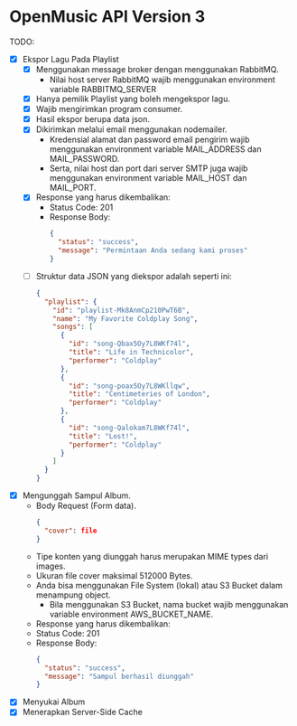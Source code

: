 # OpenMusic API Version 3

TODO:
- [x] Ekspor Lagu Pada Playlist
  - [x] Menggunakan message broker dengan menggunakan RabbitMQ.
    - Nilai host server RabbitMQ wajib menggunakan environment variable RABBITMQ_SERVER
  - [x] Hanya pemilik Playlist yang boleh mengekspor lagu.
  - [x] Wajib mengirimkan program consumer.
  - [x] Hasil ekspor berupa data json.
  - [x] Dikirimkan melalui email menggunakan nodemailer.
    - Kredensial alamat dan password email pengirim wajib menggunakan environment variable MAIL_ADDRESS dan MAIL_PASSWORD.
    - Serta, nilai host dan port dari server SMTP juga wajib menggunakan environment variable MAIL_HOST dan MAIL_PORT.
  - [x] Response yang harus dikembalikan:
    - Status Code: 201
    - Response Body:
      ```json
      {
        "status": "success",
        "message": "Permintaan Anda sedang kami proses"
      }
        ```
  - [ ] Struktur data JSON yang diekspor adalah seperti ini:
    ```json
    {
      "playlist": {
        "id": "playlist-Mk8AnmCp210PwT6B",
        "name": "My Favorite Coldplay Song",
        "songs": [
          {
            "id": "song-Qbax5Oy7L8WKf74l",
            "title": "Life in Technicolor",
            "performer": "Coldplay"
          },
          {
            "id": "song-poax5Oy7L8WKllqw",
            "title": "Centimeteries of London",
            "performer": "Coldplay"
          },
          {
            "id": "song-Qalokam7L8WKf74l",
            "title": "Lost!",
            "performer": "Coldplay"
          }
        ]
      }
    }
    ```
- [x] Mengunggah Sampul Album.
    - Body Request (Form data).
      ```json
      {
        "cover": file
      }
      ```
    - Tipe konten yang diunggah harus merupakan MIME types dari images.
    - Ukuran file cover maksimal 512000 Bytes.
    - Anda bisa menggunakan File System (lokal) atau S3 Bucket dalam menampung object.
      - Bila menggunakan S3 Bucket, nama bucket wajib menggunakan variable environment AWS_BUCKET_NAME.
    - Response yang harus dikembalikan:
    - Status Code: 201
    - Response Body:
      ```json
      {
        "status": "success",
        "message": "Sampul berhasil diunggah"
      }
      ```
- [x] Menyukai Album
- [x] Menerapkan Server-Side Cache  
